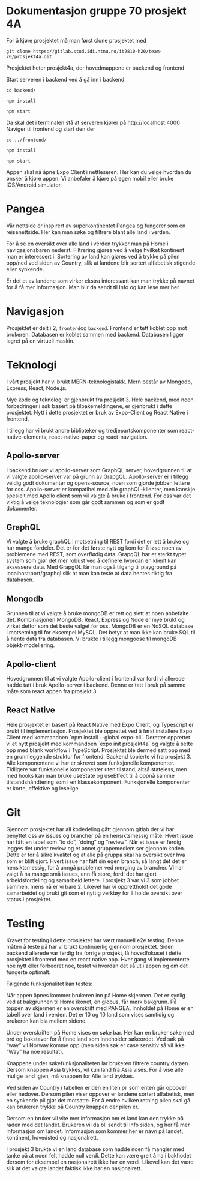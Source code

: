 # Dokumentasjon gruppe 70 prosjekt 4A

For å kjøre prosjektet må man først clone prosjektet med 

`git clone https://gitlab.stud.idi.ntnu.no/it2810-h20/team-70/prosjekt4a.git`

Prosjektet heter prosjekt4a, der hovedmappene er backend og frontend

Start serveren i backend ved å gå inn i backend 

`cd backend/` 

`npm install`

`npm start` 

Da skal det i terminalen stå at serveren kjører på http://localhost:4000
Naviger til frontend og start den der

`cd ../frontend/` 

`npm install` 

 `npm start`

Appen skal nå åpne Expo Client i nettleseren. Her kan du velge hvordan du ønsker å kjøre appen. Vi anbefaler å kjøre på egen mobil eller bruke IOS/Android simulator.

# Pangea 

Vår nettside er inspirert av superkontinentet Pangea og fungerer som en reisenettside. Her kan man søke og filtrere blant alle land i verden.

For å se en oversikt over alle land i verden trykker man på Home i navigasjonsbaren nederst. Filtrering gjøres ved å velge hvilket kontinent man er interessert i. Sortering av land kan gjøres ved å trykke på pilen opp/ned ved siden av Country, slik at landene blir sortert alfabetisk stigende eller synkende. 

Er det et av landene som virker ekstra interessant kan man trykke på navnet for å få mer informasjon. Man blir da sendt til Info og kan lese mer her. 


# Navigasjon

Prosjektet er delt i 2, `frontend`og `backend`. Frontend er tett koblet opp mot brukeren. Databasen er koblet sammen med backend. Databasen ligger lagret på en virtuell maskin. 


# Teknologi

I vårt prosjekt har vi brukt MERN-teknologistakk. Mern består av Mongodb, Express, React, Node.js.

Mye kode og teknologi er gjenbrukt fra prosjekt 3. Hele backend, med noen forbedringer i søk basert på tilbakemeldingene, er gjenbrukt i dette prosjektet. Nytt i dette prosjektet er bruk av Expo-Client og React Native i frontend. 

I tillegg har vi brukt andre biblioteker og tredjepartskomponenter som react-native-elements, react-native-paper og react-navigation.


## Apollo-server

I backend bruker vi apollo-server som GraphQL server, hovedgrunnen til at vi valgte apollo-server var på grunn av GrapgQL. Apollo-server er i tillegg veldig godt dokumenter og opens-source, noen som gjorde jobben lettere for oss. Apollo-server er kompatibel med alle graphQL-klienter, men kanskje spesielt med Apollo client som vil valgte å bruke i frontend. For oss var det viktig å velge teknologier som går godt sammen og som er godt dokumenter.

## GraphQL

Vi valgte å bruke graphQL i motsetning til REST fordi det er lett å bruke og har mange fordeler. Det er for det første nytt og kom for å løse noen av problemene med REST, som overflødig data. GrapgQL har et sterkt typet system som gjør det mer robust ved å definere hvordan en klient kan aksessere data. Med GrapgQL får man også tilgang til playground på localhost:port/graphql slik at man kan teste at data hentes riktig fra databasen.


## Mongodb

Grunnen til at vi valgte å bruke mongoDB er rett og slett at noen anbefalte det. Kombinasjonen MongoDB, React, Express og Node er mye brukt og virket detfor som det beste valget for oss. MongoDB er en NoSQL database i motsetning til for eksempel MySQL. Det betyr at man ikke kan bruke SQL til å hente data fra databasen. 
Vi brukte i tillegg mongoose til mongoDB objekt-modellering. 

## Apollo-client

Hovedgrunnen til at vi valgte Apollo-client i frontend var fordi vi allerede hadde tatt i bruk Apollo-server i backend. Denne er tatt i bruk på samme måte som react appen fra prosjekt 3. 

## React Native
Hele prosjektet er basert på React Native med Expo Client, og Typescript er brukt til implementasjon. Prosjektet ble opprettet ved å først installere Expo Client med kommandoen ´npm install --global expo-cli´. Deretter opprettet vi et nytt prosjekt med kommandoen ´expo init prosjekt4a´ og valgte å sette opp med blank workflow i TypeScript. Prosjektet ble dermed satt opp med en grunnleggende struktur for frontend. Backend kopierte vi fra prosjekt 3.
Alle komponentene vi har er skrevet som funksjonelle komponenter. Tidligere var funksjonelle komponenter uten tilstand, altså stateless, men med hooks kan man bruke useState og useEffect til å oppnå samme tilstandshåndtering som i en klassekomponent. Funksjonelle komponenter er korte, effektive og leselige.

# Git
Gjennom prosjektet har all kodedeling gått gjennom gitlab der vi har benyttet oss av issues og brancher på en hensiktsmessig måte. Hvert issue har fått en label som “to do”, “doing” og “review”. Når et issue er ferdig legges det under review og et annet gruppemedlem ser gjennom koden. Dette er for å sikre kvalitet og at alle på gruppa skal ha oversikt over hva som er blitt gjort. Hvert issue har fått sin egen branch, så langt det det er hensiktsmessig, for å unngå problemer ved merging av brancher. Vi har valgt å ha mange små issues, enn få store, fordi det har gjort arbeidsfordeling og samarbeid lettere. I prosjekt 3 var vi 3 som jobbet sammen, mens nå er vi bare 2. Likevel har vi opprettholdt det gode samarbeidet og brukt git som et nyttig verktøy for å holde oversikt over status i prosjektet. 

# Testing
Kravet for testing i dette prosjektet har vært manuell e2e testing. Denne måten å teste på har vi brukt kontinuerlig gjennom prosjektet. Siden backend allerede var ferdig fra forrige prosjekt, lå hovedfokuset i dette prosjektet i frontend med en react native app. Hver gang vi implementerte noe nytt eller forbedret noe, testet vi hvordan det så ut i appen og om det fungerte optimalt. 

Følgende funksjonalitet kan testes:

Når appen åpnes kommer brukeren inn på Home skjermen. Det er synlig ved at bakgrunnen til Home ikonet, en globus, får mørk bakgrunn. På toppen av skjermen er en overskrift med PANGEA. Innholdet på Home er en tabell over land i verden. Det er 10 og 10 land som vises samtidig og brukeren kan bla mellom sidene. 

Under overskriften på Home vises en søke bar. Her kan en bruker søke med ord og bokstaver for å finne land som inneholder søkeordet. Ved søk på “way” vil Norway komme opp (men siden søk er case sensitiv så vil ikke “Way” ha noe resultat). 

Knappene under søkefunksjonaliteten lar brukeren filtrere country dataen. Dersom knappen Asia trykkes, vil kun land fra Asia vises. For å vise alle mulige land igjen, må knappen for Alle land trykkes. 

Ved siden av Country i tabellen er den en liten pil som enten går oppover eller nedover. Dersom pilen viser oppover er landene sortert alfabetisk, men en synkende pil gjør det motsatte. For å endre hvilken retning pilen skal gå kan brukeren trykke på Country knappen der pilen er. 

Dersom en bruker vil vite mer informasjon om et land kan den trykke på raden med det landet. Brukeren vil da bli sendt til Info siden, og her få mer informasjon om landet. Informasjon som kommer her er navn på landet, kontinent, hovedsted og nasjonalrett. 

I prosjekt 3 brukte vi en land database som hadde noen få mangler med tanke på at noen felt hadde null verdi. Dette kan være greit å ha i bakhodet dersom for eksempel en nasjonalrett ikke har en verdi. Likevel kan det være slik at det valgte landet faktisk ikke har en nasjonalrett. 


